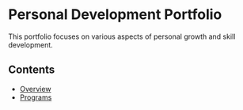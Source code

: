 # Personal Development Portfolio

This portfolio focuses on various aspects of personal growth and skill development.

## Contents

- [Overview](overview.md)
- [Programs](programs/index.md)
